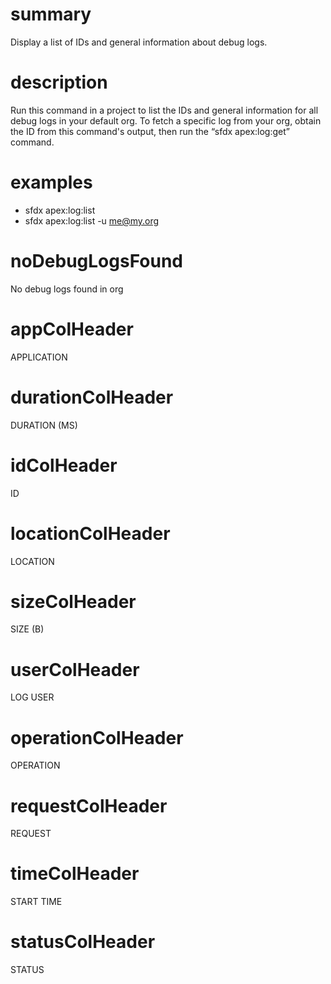 # summary

Display a list of IDs and general information about debug logs.

# description

Run this command in a project to list the IDs and general information for all debug logs in your default org.
To fetch a specific log from your org, obtain the ID from this command's output, then run the “sfdx apex:log:get” command.

# examples

- sfdx apex:log:list
- sfdx apex:log:list -u me@my.org

# noDebugLogsFound

No debug logs found in org

# appColHeader

APPLICATION

# durationColHeader

DURATION (MS)

# idColHeader

ID

# locationColHeader

LOCATION

# sizeColHeader

SIZE (B)

# userColHeader

LOG USER

# operationColHeader

OPERATION

# requestColHeader

REQUEST

# timeColHeader

START TIME

# statusColHeader

STATUS
